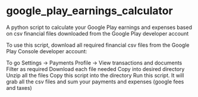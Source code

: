 # google_play_earnings_calculator
A python script to calculate your Google Play earnings and expenses based on csv financial files downloaded from the Google Play developer account

To use this script, download all required financial csv files from the Google Play Console developer account:

To go Settings -> Payments Profile -> View transactions and documents
Filter as required
Download each file needed
Copy into desired directory
Unzip all the files
Copy this script into the directory
Run this script. It will grab all the csv files and sum your payments and expenses (google fees and taxes)